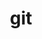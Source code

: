 ---
title: "git"
layout: cache
categories: [package, v0.18.1]
meta: {"versions": ["2.35.2"], "compilers": ["gcc@=7.5.0"], "oss": ["ubuntu18.04"], "platforms": ["linux"], "targets": ["x86_64"], "stacks": ["e4s", "root"], "num_specs": 1, "num_specs_by_stack": {"root": 1, "e4s": 1}}
spec_details: [{"hash": "woxzz5poj7ixd5xkvzrltktalxgi67e5", "compiler": "gcc@=7.5.0", "versions": ["2.35.2"], "os": "ubuntu18.04", "platform": "linux", "target": "x86_64", "variants": ["+man", "+nls", "+perl", "+subtree", "~svn", "~tcltk"], "stacks": ["root", "e4s"], "size": "-", "tarball": "https://binaries.spack.io/v0.18.1/build_cache/linux-ubuntu18.04-x86_64/gcc-7.5.0/git-2.35.2/linux-ubuntu18.04-x86_64-gcc-7.5.0-git-2.35.2-woxzz5poj7ixd5xkvzrltktalxgi67e5.spack"}]
---